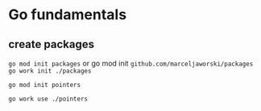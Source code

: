 # Go fundamentals

## create packages

`go mod init packages` or go mod init `github.com/marceljaworski/packages`
`go work init ./packages`

`go mod init pointers`

`go work use ./pointers`
